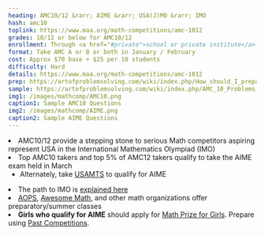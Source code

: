 ```yaml
---
heading: AMC10/12 &rarr; AIME &rarr; USA(J)MO &rarr; IMO
hash: amc10
toplink: https://www.maa.org/math-competitions/amc-1012
grades: 10/12 or below for AMC10/12
enrollment: Through <a href="#private">school or private institute</a>
format: Take AMC A or B or both in January / February
cost: Approx $70 base + $25 per 10 students
difficulty: Hard
details: https://www.maa.org/math-competitions/amc-1012
prep: https://artofproblemsolving.com/wiki/index.php/How_should_I_prepare%3F
sample: https://artofproblemsolving.com/wiki/index.php/AMC_10_Problems_and_Solutions
img1: /images/mathcomp/AMC10.png
caption1: Sample AMC10 Questions
img2: /images/mathcomp/AIME.png
caption2: Sample AIME Questions
---
```


<li>AMC10/12 provide a stepping stone to serious Math competitors aspiring represent USA in the International Mathematics Olympiad (IMO)</li>
<li>Top AMC10 takers and top 5% of AMC12 takers qualify to take the AIME exam held in March
<ul class="italicl2">
<li>Alternately, take <a href="https://www.usamts.org/" target="_blank">USAMTS</a> to qualify for AIME</li>
</ul></li>
<li>The path to IMO is <a href="https://www.maa.org/math-competitions/invitational-competitions" target="_blank">explained here</a></li>
<li><a href="https://artofproblemsolving.com/school" target="_blank">AOPS</a>, <a href="https://www.awesomemath.org/" target="_blank">Awesome Math</a>, and other math organizations offer preparatory/summer classes </li>
<li><b>Girls who qualify for AIME</b> should apply for <a href="https://mathprize.atfoundation.org/apply" target="_blank">Math Prize for Girls</a>. Prepare using <a href="https://mathprize.atfoundation.org/resources" target="_blank">Past Competitions</a>.</li>